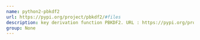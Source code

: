 ```yaml
---
name: python2-pbkdf2
url: https://pypi.org/project/pbkdf2/#files
description: key derivation function PBKDF2. URL : https://pypi.org/project/pbkdf2/#files Groups : None
group: None
---
```

